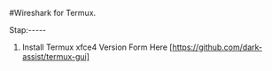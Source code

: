 #Wireshark for Termux.


Stap:-----
1. Install Termux xfce4 Version Form Here [https://github.com/dark-assist/termux-gui]
